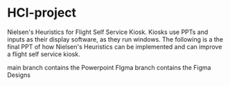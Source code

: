 # HCI-project
Nielsen's Heuristics for Flight Self Service Kiosk. Kiosks use PPTs and inputs as their display software, as they run windows. The following is a the final PPT of how Nielsen's Heuristics can be implemented and can improve a flight self service kiosk.

main    branch contains the Powerpoint
FIgma   branch contains the Figma Designs
